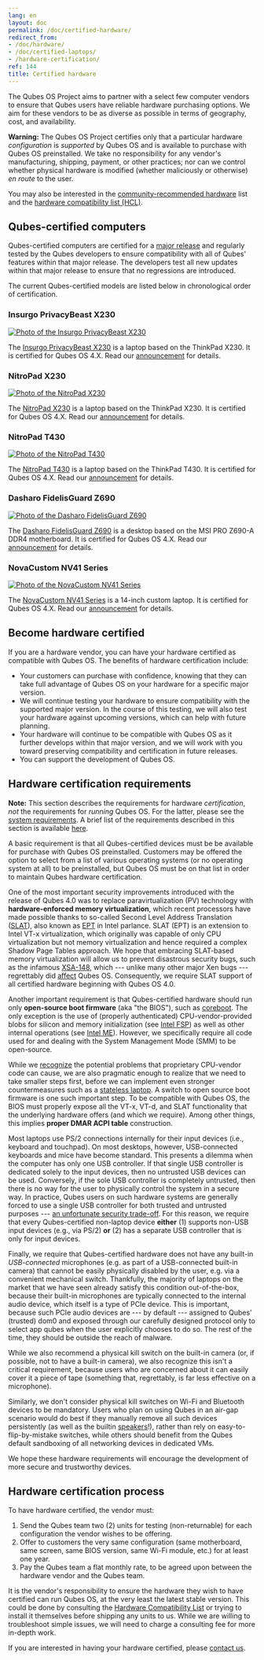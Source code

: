 ```yaml
---
lang: en
layout: doc
permalink: /doc/certified-hardware/
redirect_from:
- /doc/hardware/
- /doc/certified-laptops/
- /hardware-certification/
ref: 144
title: Certified hardware
---
```


The Qubes OS Project aims to partner with a select few computer vendors to
ensure that Qubes users have reliable hardware purchasing options. We aim for
these vendors to be as diverse as possible in terms of geography, cost, and
availability.

<div class="alert alert-danger" role="alert">
  <i class="fa fa-exclamation-triangle"></i>
  <b>Warning:</b> The Qubes OS Project certifies only that a particular
  hardware <em>configuration</em> is <em>supported</em> by Qubes OS and is
  available to purchase with Qubes OS preinstalled. We take no responsibility
  for any vendor's manufacturing, shipping, payment, or other practices; nor
  can we control whether physical hardware is modified (whether maliciously or
  otherwise) <i>en route</i> to the user.
</div>

You may also be interested in the [community-recommended
hardware](https://forum.qubes-os.org/t/5560) list and the [hardware
compatibility list (HCL)](/hcl/).

## Qubes-certified computers

Qubes-certified computers are certified for a [major
release](/doc/version-scheme/) and regularly tested by the Qubes developers to
ensure compatibility with all of Qubes' features within that major release. The
developers test all new updates within that major release to ensure that no
regressions are introduced.

The current Qubes-certified models are listed below in chronological order of
certification.

### Insurgo PrivacyBeast X230

[![Photo of the Insurgo PrivacyBeast X230](/attachment/site/insurgo-privacybeast-x230.png)](https://insurgo.ca/produit/qubesos-certified-privacybeast_x230-reasonably-secured-laptop/)

The [Insurgo PrivacyBeast
X230](https://insurgo.ca/produit/qubesos-certified-privacybeast_x230-reasonably-secured-laptop/)
is a laptop based on the ThinkPad X230. It is certified for Qubes OS 4.X. Read
our [announcement](/news/2019/07/18/insurgo-privacybeast-qubes-certification/)
for details.

### NitroPad X230

[![Photo of the NitroPad X230](/attachment/site/nitropad-x230.jpg)](https://shop.nitrokey.com/shop/product/nitropad-x230-67)

The [NitroPad X230](https://shop.nitrokey.com/shop/product/nitropad-x230-67) is
a laptop based on the ThinkPad X230. It is certified for Qubes OS 4.X. Read our
[announcement](/news/2020/03/04/nitropad-x230-qubes-certification/) for
details.

### NitroPad T430

[![Photo of the NitroPad T430](/attachment/site/nitropad-t430.jpg)](https://shop.nitrokey.com/shop/product/nitropad-t430-119)

The [NitroPad T430](https://shop.nitrokey.com/shop/product/nitropad-t430-119)
is a laptop based on the ThinkPad T430. It is certified for Qubes OS 4.X. Read
our [announcement](/news/2021/06/01/nitropad-t430-qubes-certification/) for
details.

### Dasharo FidelisGuard Z690

[![Photo of the Dasharo FidelisGuard Z690](/attachment/site/dasharo-fidelisguard-z690.jpg)](https://3mdeb.com/shop/open-source-hardware/dasharo-fidelisguard-z690-qubes-os-certified/)

The [Dasharo FidelisGuard
Z690](https://3mdeb.com/shop/open-source-hardware/dasharo-fidelisguard-z690-qubes-os-certified/)
is a desktop based on the MSI PRO Z690-A DDR4 motherboard. It is certified for
Qubes OS 4.X. Read our
[announcement](/news/2023/03/15/dasharo-fidelisguard-z690-first-qubes-certified-desktop/)
for details.

### NovaCustom NV41 Series

[![Photo of the NovaCustom NV41 Series](/attachment/site/novacustom-nv41-series.png)](https://configurelaptop.eu/nv41-series/)

The [NovaCustom NV41 Series](https://configurelaptop.eu/nv41-series/) is a
14-inch custom laptop. It is certified for Qubes OS 4.X. Read our
[announcement](TODO) for details.

## Become hardware certified

If you are a hardware vendor, you can have your hardware certified as
compatible with Qubes OS. The benefits of hardware certification include:

- Your customers can purchase with confidence, knowing that they can take full
  advantage of Qubes OS on your hardware for a specific major version.
- We will continue testing your hardware to ensure compatibility with the
  supported major version. In the course of this testing, we will also test
  your hardware against upcoming versions, which can help with future planning.
- Your hardware will continue to be compatible with Qubes OS as it further
  develops within that major version, and we will work with you toward
  preserving compatibility and certification in future releases.
- You can support the development of Qubes OS.

## Hardware certification requirements

**Note:** This section describes the requirements for hardware *certification*,
*not* the requirements for *running* Qubes OS. For the latter, please see the
[system requirements](/doc/system-requirements/). A brief list of the
requirements described in this section is available
[here](/doc/system-requirements/#qubes-certified-hardware).

A basic requirement is that all Qubes-certified devices must be be available
for purchase with Qubes OS preinstalled. Customers may be offered the option to
select from a list of various operating systems (or no operating system at all)
to be preinstalled, but Qubes OS must be on that list in order to maintain
Qubes hardware certification.

One of the most important security improvements introduced with the release of
Qubes 4.0 was to replace paravirtualization (PV) technology with
**hardware-enforced memory virtualization**, which recent processors have made
possible thanks to so-called Second Level Address Translation
([SLAT](https://en.wikipedia.org/wiki/Second_Level_Address_Translation)), also
known as
[EPT](https://ark.intel.com/Search/FeatureFilter?productType=processors&ExtendedPageTables=true&MarketSegment=Mobile)
in Intel parlance. SLAT (EPT) is an extension to Intel VT-x virtualization,
which originally was capable of only CPU virtualization but not memory
virtualization and hence required a complex Shadow Page Tables approach. We
hope that embracing SLAT-based memory virtualization will allow us to prevent
disastrous security bugs, such as the infamous
[XSA-148](https://xenbits.xen.org/xsa/advisory-148.html), which --- unlike many
other major Xen bugs --- regrettably did
[affect](https://github.com/QubesOS/qubes-secpack/blob/master/QSBs/qsb-022-2015.txt)
Qubes OS. Consequently, we require SLAT support of all certified hardware
beginning with Qubes OS 4.0.

Another important requirement is that Qubes-certified hardware should run only
**open-source boot firmware** (aka "the BIOS"), such as
[coreboot](https://www.coreboot.org/). The only exception is the use of
(properly authenticated) CPU-vendor-provided blobs for silicon and memory
initialization (see [Intel
FSP](https://firmware.intel.com/learn/fsp/about-intel-fsp)) as well as other
internal operations (see [Intel ME](https://www.apress.com/9781430265719)).
However, we specifically require all code used for and dealing with the System
Management Mode (SMM) to be open-source.

While we
[recognize](https://blog.invisiblethings.org/papers/2015/x86_harmful.pdf) the
potential problems that proprietary CPU-vendor code can cause, we are also
pragmatic enough to realize that we need to take smaller steps first, before we
can implement even stronger countermeasures such as a [stateless
laptop](https://blog.invisiblethings.org/papers/2015/state_harmful.pdf). A
switch to open source boot firmware is one such important step. To be
compatible with Qubes OS, the BIOS must properly expose all the VT-x, VT-d, and
SLAT functionality that the underlying hardware offers (and which we require).
Among other things, this implies **proper DMAR ACPI table** construction.

Most laptops use PS/2 connections internally for their input devices (i.e.,
keyboard and touchpad). On most desktops, however, USB-connected keyboards
and mice have become standard. This presents a dilemma when the computer has
only one USB controller. If that single USB controller is dedicated solely to
the input devices, then no untrusted USB devices can be used. Conversely, if
the sole USB controller is completely untrusted, then there is no way for the
user to physically control the system in a secure way. In practice, Qubes users
on such hardware systems are generally forced to use a single USB controller
for both trusted and untrusted purposes --- [an unfortunate security
trade-off](/doc/device-handling-security/#security-warning-on-usb-input-devices).
For this reason, we require that every Qubes-certified non-laptop device
**either** (1) supports non-USB input devices (e.g., via PS/2) **or** (2) has a
separate USB controller that is only for input devices.

Finally, we require that Qubes-certified hardware does not have any built-in
_USB-connected_ microphones (e.g. as part of a USB-connected built-in camera)
that cannot be easily physically disabled by the user, e.g. via a convenient
mechanical switch. Thankfully, the majority of laptops on the market that we
have seen already satisfy this condition out-of-the-box, because their built-in
microphones are typically connected to the internal audio device, which itself
is a type of PCIe device. This is important, because such PCIe audio devices
are --- by default --- assigned to Qubes' (trusted) dom0 and exposed through
our carefully designed protocol only to select app qubes when the user
explicitly chooses to do so. The rest of the time, they should be outside the
reach of malware.

While we also recommend a physical kill switch on the built-in camera (or, if
possible, not to have a built-in camera), we also recognize this isn't a
critical requirement, because users who are concerned about it can easily cover
it a piece of tape (something that, regrettably, is far less effective on a
microphone).

Similarly, we don't consider physical kill switches on Wi-Fi and Bluetooth
devices to be mandatory. Users who plan on using Qubes in an air-gap scenario
would do best if they manually remove all such devices persistently (as well as
the builtin [speakers](https://github.com/romanz/amodem/)!), rather than rely
on easy-to-flip-by-mistake switches, while others should benefit from the Qubes
default sandboxing of all networking devices in dedicated VMs.

We hope these hardware requirements will encourage the development of more
secure and trustworthy devices.

## Hardware certification process

To have hardware certified, the vendor must:

1. Send the Qubes team two (2) units for testing (non-returnable) for each
   configuration the vendor wishes to be offering.
2. Offer to customers the very same configuration (same motherboard, same
   screen, same BIOS version, same Wi-Fi module, etc.) for at least one year.
3. Pay the Qubes team a flat monthly rate, to be agreed upon between the
   hardware vendor and the Qubes team.

It is the vendor's responsibility to ensure the hardware they wish to have
certified can run Qubes OS, at the very least the latest stable version. This
could be done by consulting the [Hardware Compatibility List](/hcl/) or trying
to install it themselves before shipping any units to us. While we are willing
to troubleshoot simple issues, we will need to charge a consulting fee for more
in-depth work.

If you are interested in having your hardware certified, please [contact
us](mailto:business@qubes-os.org).
